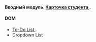 
#### Вводный модуль. [ Карточка студента ](https://daryasokolova04.github.io/FrontendProjects/).

#### DOM 
- [ To-Do List ](https://daryasokolova04.github.io/DOM/).
- Dropdown List 

